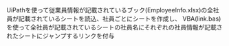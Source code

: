 UiPathを使って従業員情報が記載されているブック(EmployeeInfo.xlsx)の全社員が記載されているシートを読込、社員ごとにシートを作成し、
VBA(link.bas)を使って全社員が記載されているシートの社員名にそれぞれの社員情報が記載されたシートにジャンプするリンクを付与
